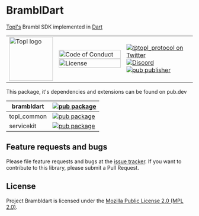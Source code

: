 # BramblDart

[Topl's][topl] Brambl SDK implemented in [Dart][dart]

<table>
  <tr>
    <td>
      <img width="118px" alt="Topl logo" src="https://avatars.githubusercontent.com/u/26033322?s=200&v=4" />
    </td>
    <td valign="middle">
      <a href="https://github.com/Topl/BramblDart/blob/main/.github/CODE_OF_CONDUCT.md"><img width="100%" alt="Code of Conduct" src="https://img.shields.io/badge/code-of%20conduct-green.svg"></a>
      <a href="https://opensource.org/licenses/MPL-2.0"><img width="100%"  alt="License" src="https://img.shields.io/badge/License-MPL%202.0-brightgreen.svg"></a>
    </td>
    <!-- <td>
      <a href=https://github.com/Topl/BramblDart/actions/workflows/ci.yml><img alt="Github build status" src="https://github.com/Topl/BramblDart/actions/workflows/ci.yml/badge.svg?branch=dev"></a>
      <a href=https://codecov.io/gh/Topl/bip-topl><img alt="bip-topl code coverage" src="https://codecov.io/gh/Topl/BramblDart/branch/main/graph/badge.svg"></a>
    </td> -->
    <td>
      <a href="https://twitter.com/topl_protocol"><img alt="@topl_protocol on Twitter" src="https://img.shields.io/twitter/url?style=social&url=https%3A%2F%2Ftwitter.com%2Ftopl_protocol"></a>
      <br>
      <!-- <a href=[stackexchange-url]><img alt="stackoverflow" src="https://img.shields.io/badge/bip--topl-stackexchange-brightgreen"></a>
      <br> -->
      <a href=https://discord.gg/Gp7fFq6Wck><img alt="Discord" src="https://img.shields.io/discord/690586882400190624.svg?label=&logo=discord&logoColor=ffffff&color=7389D8&labelColor=6A7EC2"></a>
      <br>
      <a href=https://pub.dev/publishers/topl.me> <img alt="pub publisher" src="https://img.shields.io/pub/publisher/brambldart"></a>    
      </td>
  </tr>
</table>

[dart]: https://www.dartlang.org
[topl]: topl.co

This package, it's dependencies and extensions can be found on pub.dev

| brambldart  | [![pub package](https://img.shields.io/pub/v/brambldart?label=brambldart&color=blue)](https://pub.dev/packages/brambldart)        |
| ----------- | --------------------------------------------------------------------------------------------------------------------------------- |
| topl_common | [![pub package](https://img.shields.io/pub/v/topl_common.svg?label=topl_common&color=blue)](https://pub.dev/packages/topl_common) |
| servicekit  | [![pub package](https://img.shields.io/pub/v/servicekit.svg?label=topl_common&color=blue)](https://pub.dev/packages/servicekit)   |



## Feature requests and bugs

Please file feature requests and bugs at the [issue tracker][tracker].
If you want to contribute to this library, please submit a Pull Request.

[tracker]: https://github.com/Topl/BramblDart/issues

License
-------
Project Brambldart is licensed under the
[Mozilla Public License 2.0 (MPL 2.0)](https://opensource.org/licenses/MPL-2.0).